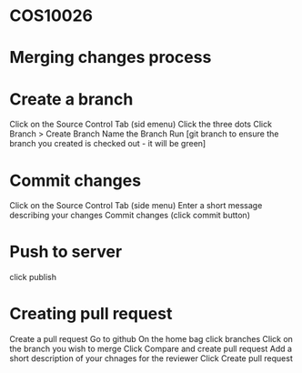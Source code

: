 # COS10026

# Merging changes process

# Create a branch
Click on the Source Control Tab (sid emenu)
Click the three dots
Click Branch > Create Branch
Name the Branch 
Run [git branch to ensure the branch you created is checked out - it will be green]

# Commit changes
Click on the Source Control Tab (side menu)
Enter a short message describing your changes
Commit changes (click commit button)

# Push to server
click publish 

# Creating pull request 
Create a pull request
Go to github
On the home bag click branches
Click on the branch you wish to merge
Click Compare and create pull request 
Add a short description of your chnages for the reviewer
Click Create pull request


 


